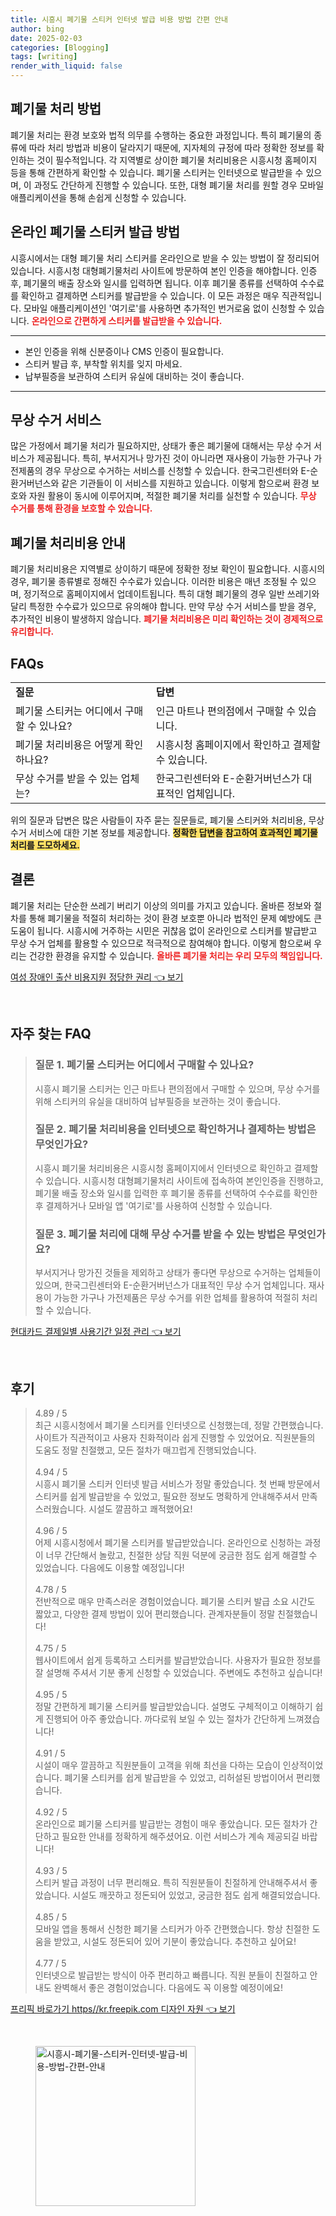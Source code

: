 ```yaml
---
title: 시흥시 폐기물 스티커 인터넷 발급 비용 방법 간편 안내
author: bing
date: 2025-02-03
categories: [Blogging]
tags: [writing]
render_with_liquid: false
---
```



<h2 id='폐기물 처리 방법'>폐기물 처리 방법</h2>

<p>폐기물 처리는 환경 보호와 법적 의무를 수행하는 중요한 과정입니다. 특히 폐기물의 종류에 따라 처리 방법과 비용이 달라지기 때문에, 지자체의 규정에 따라 정확한 정보를 확인하는 것이 필수적입니다. 각 지역별로 상이한 폐기물 처리비용은 시흥시청 홈페이지 등을 통해 간편하게 확인할 수 있습니다. 폐기물 스티커는 인터넷으로 발급받을 수 있으며, 이 과정도 간단하게 진행할 수 있습니다. 또한, 대형 폐기물 처리를 원할 경우 모바일 애플리케이션을 통해 손쉽게 신청할 수 있습니다.</p>

<h2 id='온라인 폐기물 스티커 발급 방법'>온라인 폐기물 스티커 발급 방법</h2>

<p>시흥시에서는 대형 폐기물 처리 스티커를 온라인으로 받을 수 있는 방법이 잘 정리되어 있습니다. 시흥시청 대형폐기물처리 사이트에 방문하여 본인 인증을 해야합니다. 인증 후, 폐기물의 배출 장소와 일시를 입력하면 됩니다. 이후 폐기물 종류를 선택하여 수수료를 확인하고 결제하면 스티커를 발급받을 수 있습니다. 이 모든 과정은 매우 직관적입니다. 모바일 애플리케이션인 '여기로'를 사용하면 추가적인 번거로움 없이 신청할 수 있습니다. <b><span style="color: #ee2323;">온라인으로 간편하게 스티커를 발급받을 수 있습니다.</span></b></p>

<hr />

<ul>
    <li>본인 인증을 위해 신분증이나 CMS 인증이 필요합니다.</li>
    <li>스티커 발급 후, 부착할 위치를 잊지 마세요.</li>
    <li>납부필증을 보관하여 스티커 유실에 대비하는 것이 좋습니다.</li>
</ul>

<hr />

<h2 id='무상 수거 서비스'>무상 수거 서비스</h2>

<p>많은 가정에서 폐기물 처리가 필요하지만, 상태가 좋은 폐기물에 대해서는 무상 수거 서비스가 제공됩니다. 특히, 부서지거나 망가진 것이 아니라면 재사용이 가능한 가구나 가전제품의 경우 무상으로 수거하는 서비스를 신청할 수 있습니다. 한국그린센터와 E-순환거버넌스와 같은 기관들이 이 서비스를 지원하고 있습니다. 이렇게 함으로써 환경 보호와 자원 활용이 동시에 이루어지며, 적절한 폐기물 처리를 실천할 수 있습니다. <b><span style="color: #ee2323;">무상 수거를 통해 환경을 보호할 수 있습니다.</span></b></p>

<h2 id='폐기물 처리비용 안내'>폐기물 처리비용 안내</h2>

<p>폐기물 처리비용은 지역별로 상이하기 때문에 정확한 정보 확인이 필요합니다. 시흥시의 경우, 폐기물 종류별로 정해진 수수료가 있습니다. 이러한 비용은 매년 조정될 수 있으며, 정기적으로 홈페이지에서 업데이트됩니다. 특히 대형 폐기물의 경우 일반 쓰레기와 달리 특정한 수수료가 있으므로 유의해야 합니다. 만약 무상 수거 서비스를 받을 경우, 추가적인 비용이 발생하지 않습니다. <b><span style="color: #ee2323;">폐기물 처리비용은 미리 확인하는 것이 경제적으로 유리합니다.</span></b></p>

<h2 id='FAQs'>FAQs</h2>

<table>
    <tr>
        <td><b>질문</b></td>
        <td><b>답변</b></td>
    </tr>
    <tr>
        <td>폐기물 스티커는 어디에서 구매할 수 있나요?</td>
        <td>인근 마트나 편의점에서 구매할 수 있습니다.</td>
    </tr>
    <tr>
        <td>폐기물 처리비용은 어떻게 확인하나요?</td>
        <td>시흥시청 홈페이지에서 확인하고 결제할 수 있습니다.</td>
    </tr>
    <tr>
        <td>무상 수거를 받을 수 있는 업체는?</td>
        <td>한국그린센터와 E-순환거버넌스가 대표적인 업체입니다.</td>
    </tr>
</table>

<p>위의 질문과 답변은 많은 사람들이 자주 묻는 질문들로, 폐기물 스티커와 처리비용, 무상 수거 서비스에 대한 기본 정보를 제공합니다. <b><span style="background-color: #ffe066;">정확한 답변을 참고하여 효과적인 폐기물 처리를 도모하세요.</span></b></p>

<h2 id='결론'>결론</h2>

<p>폐기물 처리는 단순한 쓰레기 버리기 이상의 의미를 가지고 있습니다. 올바른 정보와 절차를 통해 폐기물을 적절히 처리하는 것이 환경 보호뿐 아니라 법적인 문제 예방에도 큰 도움이 됩니다. 시흥시에 거주하는 시민은 귀찮음 없이 온라인으로 스티커를 발급받고 무상 수거 업체를 활용할 수 있으므로 적극적으로 참여해야 합니다. 이렇게 함으로써 우리는 건강한 환경을 유지할 수 있습니다. <b><span style="color: #ee2323;">올바른 폐기물 처리는 우리 모두의 책임입니다.</span></b></p>


<p><a class="click-button" title="여성 장애인 출산 비용지원 정당한 권리" href="https://blackassets.github.io/posts/%EC%97%AC%EC%84%B1-%EC%9E%A5%EC%95%A0%EC%9D%B8-%EC%B6%9C%EC%82%B0-%EB%B9%84%EC%9A%A9%EC%A7%80%EC%9B%90-%EC%A0%95%EB%8B%B9%ED%95%9C-%EA%B6%8C%EB%A6%AC/" rel="dofollow">여성 장애인 출산 비용지원 정당한 권리 👈 보기</a></p><br>
<h2 id='자주_찾는_FAQ'>자주 찾는 FAQ</h2>
<div itemscope="" itemtype="https://schema.org/FAQPage"> 
<blockquote> 
<div itemscope="" itemprop="mainEntity" itemtype="https://schema.org/Question"> 
<h3 itemprop="name">질문 1. 폐기물 스티커는 어디에서 구매할 수 있나요?</h3> 
<div itemscope="" itemprop="acceptedAnswer" itemtype="https://schema.org/Answer"> 
<span itemprop="text"> 
<p>시흥시 폐기물 스티커는 인근 마트나 편의점에서 구매할 수 있으며, 무상 수거를 위해 스티커의 유실을 대비하여 납부필증을 보관하는 것이 좋습니다.</p> 
</span> 
</div> 
</div> 
<div itemscope="" itemprop="mainEntity" itemtype="https://schema.org/Question"> 
<h3 itemprop="name">질문 2. 폐기물 처리비용을 인터넷으로 확인하거나 결제하는 방법은 무엇인가요?</h3> 
<div itemscope="" itemprop="acceptedAnswer" itemtype="https://schema.org/Answer"> 
<span itemprop="text"> 
<p>시흥시 폐기물 처리비용은 시흥시청 홈페이지에서 인터넷으로 확인하고 결제할 수 있습니다. 시흥시청 대형폐기물처리 사이트에 접속하여 본인인증을 진행하고, 폐기물 배출 장소와 일시를 입력한 후 폐기물 종류를 선택하여 수수료를 확인한 후 결제하거나 모바일 앱 '여기로'를 사용하여 신청할 수 있습니다.</p> 
</span> 
</div> 
</div> 
<div itemscope="" itemprop="mainEntity" itemtype="https://schema.org/Question"> 
<h3 itemprop="name">질문 3. 폐기물 처리에 대해 무상 수거를 받을 수 있는 방법은 무엇인가요?</h3> 
<div itemscope="" itemprop="acceptedAnswer" itemtype="https://schema.org/Answer"> 
<span itemprop="text"> 
<p>부서지거나 망가진 것들을 제외하고 상태가 좋다면 무상으로 수거하는 업체들이 있으며, 한국그린센터와 E-순환거버넌스가 대표적인 무상 수거 업체입니다. 재사용이 가능한 가구나 가전제품은 무상 수거를 위한 업체를 활용하여 적절히 처리할 수 있습니다.</p> 
</span> 
</div> 
</div> 
</blockquote> 
</div>
<p><a class="click-button" title="현대카드 결제일별 사용기간 일정 관리" href="https://blackassets.github.io/posts/%ED%98%84%EB%8C%80%EC%B9%B4%EB%93%9C-%EA%B2%B0%EC%A0%9C%EC%9D%BC%EB%B3%84-%EC%82%AC%EC%9A%A9%EA%B8%B0%EA%B0%84-%EC%9D%BC%EC%A0%95-%EA%B4%80%EB%A6%AC/" rel="dofollow">현대카드 결제일별 사용기간 일정 관리 👈 보기</a></p><br>
<h2 id='후기'>후기</h2>
<div itemscope itemtype="https://schema.org/Product">
  <blockquote>
  <div itemprop="review" itemscope itemtype="https://schema.org/Review">
      <div itemprop="reviewRating" itemscope itemtype="https://schema.org/Rating"> <span itemprop="ratingValue">4.89</span> / <span itemprop="bestRating">5</span> </div>
      <span itemprop="reviewBody">최근 시흥시청에서 폐기물 스티커를 인터넷으로 신청했는데, 정말 간편했습니다. 사이트가 직관적이고 사용자 친화적이라 쉽게 진행할 수 있었어요. 직원분들의 도움도 정말 친절했고, 모든 절차가 매끄럽게 진행되었습니다.</span>
  </div>
  <br>
  <div itemprop="review" itemscope itemtype="https://schema.org/Review">
      <div itemprop="reviewRating" itemscope itemtype="https://schema.org/Rating"> <span itemprop="ratingValue">4.94</span> / <span itemprop="bestRating">5</span> </div>
      <span itemprop="reviewBody">시흥시 폐기물 스티커 인터넷 발급 서비스가 정말 좋았습니다. 첫 번째 방문에서 스티커를 쉽게 발급받을 수 있었고, 필요한 정보도 명확하게 안내해주셔서 만족스러웠습니다. 시설도 깔끔하고 쾌적했어요!</span>
  </div>
  <br>
  <div itemprop="review" itemscope itemtype="https://schema.org/Review">
      <div itemprop="reviewRating" itemscope itemtype="https://schema.org/Rating"> <span itemprop="ratingValue">4.96</span> / <span itemprop="bestRating">5</span> </div>
      <span itemprop="reviewBody">어제 시흥시청에서 폐기물 스티커를 발급받았습니다. 온라인으로 신청하는 과정이 너무 간단해서 놀랐고, 친절한 상담 직원 덕분에 궁금한 점도 쉽게 해결할 수 있었습니다. 다음에도 이용할 예정입니다!</span>
  </div>
  <br>
  <div itemprop="review" itemscope itemtype="https://schema.org/Review">
      <div itemprop="reviewRating" itemscope itemtype="https://schema.org/Rating"> <span itemprop="ratingValue">4.78</span> / <span itemprop="bestRating">5</span> </div>
      <span itemprop="reviewBody">전반적으로 매우 만족스러운 경험이었습니다. 폐기물 스티커 발급 소요 시간도 짧았고, 다양한 결제 방법이 있어 편리했습니다. 관계자분들이 정말 친절했습니다!</span>
  </div>
  <br>
  <div itemprop="review" itemscope itemtype="https://schema.org/Review">
      <div itemprop="reviewRating" itemscope itemtype="https://schema.org/Rating"> <span itemprop="ratingValue">4.75</span> / <span itemprop="bestRating">5</span> </div>
      <span itemprop="reviewBody">웹사이트에서 쉽게 등록하고 스티커를 발급받았습니다. 사용자가 필요한 정보를 잘 설명해 주셔서 기분 좋게 신청할 수 있었습니다. 주변에도 추천하고 싶습니다!</span>
  </div>
  <br>
  <div itemprop="review" itemscope itemtype="https://schema.org/Review">
      <div itemprop="reviewRating" itemscope itemtype="https://schema.org/Rating"> <span itemprop="ratingValue">4.95</span> / <span itemprop="bestRating">5</span> </div>
      <span itemprop="reviewBody">정말 간편하게 폐기물 스티커를 발급받았습니다. 설명도 구체적이고 이해하기 쉽게 진행되어 아주 좋았습니다. 까다로워 보일 수 있는 절차가 간단하게 느껴졌습니다!</span>
  </div>
  <br>
  <div itemprop="review" itemscope itemtype="https://schema.org/Review">
      <div itemprop="reviewRating" itemscope itemtype="https://schema.org/Rating"> <span itemprop="ratingValue">4.91</span> / <span itemprop="bestRating">5</span> </div>
      <span itemprop="reviewBody">시설이 매우 깔끔하고 직원분들이 고객을 위해 최선을 다하는 모습이 인상적이었습니다. 폐기물 스티커를 쉽게 발급받을 수 있었고, 리허설된 방법이어서 편리했습니다.</span>
  </div>
  <br>
  <div itemprop="review" itemscope itemtype="https://schema.org/Review">
      <div itemprop="reviewRating" itemscope itemtype="https://schema.org/Rating"> <span itemprop="ratingValue">4.92</span> / <span itemprop="bestRating">5</span> </div>
      <span itemprop="reviewBody">온라인으로 폐기물 스티커를 발급받는 경험이 매우 좋았습니다. 모든 절차가 간단하고 필요한 안내를 정확하게 해주셨어요. 이런 서비스가 계속 제공되길 바랍니다!</span>
  </div>
  <br>
  <div itemprop="review" itemscope itemtype="https://schema.org/Review">
      <div itemprop="reviewRating" itemscope itemtype="https://schema.org/Rating"> <span itemprop="ratingValue">4.93</span> / <span itemprop="bestRating">5</span> </div>
      <span itemprop="reviewBody">스티커 발급 과정이 너무 편리해요. 특히 직원분들이 친절하게 안내해주셔서 좋았습니다. 시설도 깨끗하고 정돈되어 있었고, 궁금한 점도 쉽게 해결되었습니다.</span>
  </div>
  <br>
  <div itemprop="review" itemscope itemtype="https://schema.org/Review">
      <div itemprop="reviewRating" itemscope itemtype="https://schema.org/Rating"> <span itemprop="ratingValue">4.85</span> / <span itemprop="bestRating">5</span> </div>
      <span itemprop="reviewBody">모바일 앱을 통해서 신청한 폐기물 스티커가 아주 간편했습니다. 항상 친절한 도움을 받았고, 시설도 정돈되어 있어 기분이 좋았습니다. 추천하고 싶어요!</span>
  </div>
  <br>
  <div itemprop="review" itemscope itemtype="https://schema.org/Review">
      <div itemprop="reviewRating" itemscope itemtype="https://schema.org/Rating"> <span itemprop="ratingValue">4.77</span> / <span itemprop="bestRating">5</span> </div>
      <span itemprop="reviewBody">인터넷으로 발급받는 방식이 아주 편리하고 빠릅니다. 직원 분들이 친절하고 안내도 완벽해서 좋은 경험이었습니다. 다음에도 꼭 이용할 예정이에요!</span>
  </div>
  </blockquote>
</div>
<p><a class="click-button" title="프리픽 바로가기 https//kr.freepik.com 디자인 자원" href="https://blackassets.github.io/posts/%ED%94%84%EB%A6%AC%ED%94%BD-%EB%B0%94%EB%A1%9C%EA%B0%80%EA%B8%B0-httpskr.freepik.com-%EB%94%94%EC%9E%90%EC%9D%B8-%EC%9E%90%EC%9B%90/" rel="dofollow">프리픽 바로가기 https//kr.freepik.com 디자인 자원 👈 보기</a></p><br>
<figure class="image"><img src="https://blackassets.github.io/assets/img/thumbnail/시흥시-폐기물-스티커-인터넷-발급-비용-방법-간편-안내.webp" alt="시흥시-폐기물-스티커-인터넷-발급-비용-방법-간편-안내" width="256" height="256"></figure>